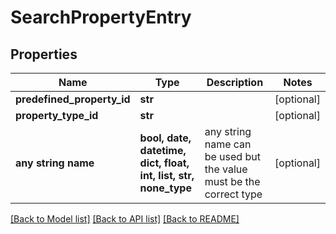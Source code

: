 # SearchPropertyEntry


## Properties
Name | Type | Description | Notes
------------ | ------------- | ------------- | -------------
**predefined_property_id** | **str** |  | [optional] 
**property_type_id** | **str** |  | [optional] 
**any string name** | **bool, date, datetime, dict, float, int, list, str, none_type** | any string name can be used but the value must be the correct type | [optional]

[[Back to Model list]](../README.md#documentation-for-models) [[Back to API list]](../README.md#documentation-for-api-endpoints) [[Back to README]](../README.md)


